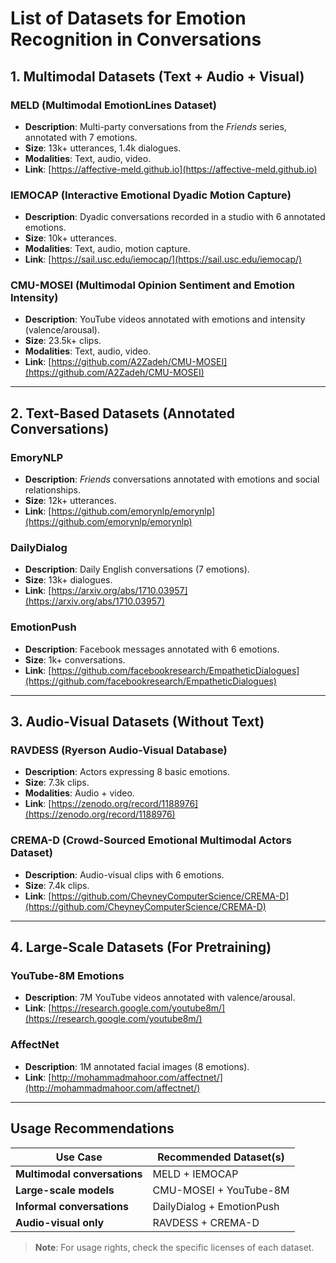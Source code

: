 # List of Datasets for Emotion Recognition in Conversations

## 1. Multimodal Datasets (Text + Audio + Visual)

### MELD (Multimodal EmotionLines Dataset)
- **Description**: Multi-party conversations from the *Friends* series, annotated with 7 emotions.
- **Size**: 13k+ utterances, 1.4k dialogues.
- **Modalities**: Text, audio, video.
- **Link**: [https://affective-meld.github.io](https://affective-meld.github.io)

### IEMOCAP (Interactive Emotional Dyadic Motion Capture)
- **Description**: Dyadic conversations recorded in a studio with 6 annotated emotions.
- **Size**: 10k+ utterances.
- **Modalities**: Text, audio, motion capture.
- **Link**: [https://sail.usc.edu/iemocap/](https://sail.usc.edu/iemocap/)

### CMU-MOSEI (Multimodal Opinion Sentiment and Emotion Intensity)
- **Description**: YouTube videos annotated with emotions and intensity (valence/arousal).
- **Size**: 23.5k+ clips.
- **Modalities**: Text, audio, video.
- **Link**: [https://github.com/A2Zadeh/CMU-MOSEI](https://github.com/A2Zadeh/CMU-MOSEI)

---

## 2. Text-Based Datasets (Annotated Conversations)

### EmoryNLP
- **Description**: *Friends* conversations annotated with emotions and social relationships.
- **Size**: 12k+ utterances.
- **Link**: [https://github.com/emorynlp/emorynlp](https://github.com/emorynlp/emorynlp)

### DailyDialog
- **Description**: Daily English conversations (7 emotions).
- **Size**: 13k+ dialogues.
- **Link**: [https://arxiv.org/abs/1710.03957](https://arxiv.org/abs/1710.03957)

### EmotionPush
- **Description**: Facebook messages annotated with 6 emotions.
- **Size**: 1k+ conversations.
- **Link**: [https://github.com/facebookresearch/EmpatheticDialogues](https://github.com/facebookresearch/EmpatheticDialogues)

---

## 3. Audio-Visual Datasets (Without Text)

### RAVDESS (Ryerson Audio-Visual Database)
- **Description**: Actors expressing 8 basic emotions.
- **Size**: 7.3k clips.
- **Modalities**: Audio + video.
- **Link**: [https://zenodo.org/record/1188976](https://zenodo.org/record/1188976)

### CREMA-D (Crowd-Sourced Emotional Multimodal Actors Dataset)
- **Description**: Audio-visual clips with 6 emotions.
- **Size**: 7.4k clips.
- **Link**: [https://github.com/CheyneyComputerScience/CREMA-D](https://github.com/CheyneyComputerScience/CREMA-D)

---

## 4. Large-Scale Datasets (For Pretraining)

### YouTube-8M Emotions
- **Description**: 7M YouTube videos annotated with valence/arousal.
- **Link**: [https://research.google.com/youtube8m/](https://research.google.com/youtube8m/)

### AffectNet
- **Description**: 1M annotated facial images (8 emotions).
- **Link**: [http://mohammadmahoor.com/affectnet/](http://mohammadmahoor.com/affectnet/)

---

## Usage Recommendations
| Use Case                          | Recommended Dataset(s)  |
|-----------------------------------|-------------------------|
| **Multimodal conversations**      | MELD + IEMOCAP          |
| **Large-scale models**            | CMU-MOSEI + YouTube-8M  |
| **Informal conversations**        | DailyDialog + EmotionPush |
| **Audio-visual only**             | RAVDESS + CREMA-D       |

> **Note**: For usage rights, check the specific licenses of each dataset.

